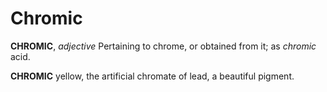 # Chromic

**CHROMIC**, _adjective_ Pertaining to chrome, or obtained from it; as _chromic_ acid.

**CHROMIC** yellow, the artificial chromate of lead, a beautiful pigment.